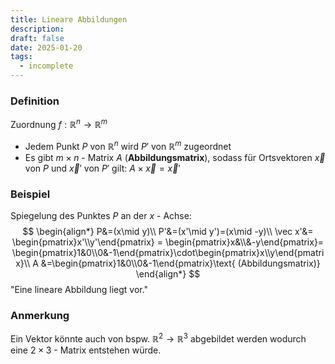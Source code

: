 ```yaml
---
title: Lineare Abbildungen
description:
draft: false
date: 2025-01-20
tags:
  - incomplete
---
```

### Definition
Zuordnung $f: \mathbb{R}^n\rightarrow\mathbb{R}^m$
- Jedem Punkt $P$ von $\mathbb{R}^n$ wird $P'$ von $\mathbb{R}^m$ zugeordnet
- Es gibt $m\times n$ - Matrix $A$ (**Abbildungsmatrix**), sodass für Ortsvektoren $\vec x$ von $P$ und $\vec x '$ von $P'$ gilt: $A\times \vec x = \vec x'$ 
### Beispiel
Spiegelung des Punktes $P$ an der $x$ - Achse:
$$
\begin{align*}
P&=(x\mid y)\\
P'&=(x'\mid y')=(x\mid -y)\\
\vec x'&= \begin{pmatrix}x'\\y'\end{pmatrix} = \begin{pmatrix}x&\\&-y\end{pmatrix}= \begin{pmatrix}1&0\\0&-1\end{pmatrix}\cdot\begin{pmatrix}x\\y\end{pmatrix}\\
 A &=\begin{pmatrix}1&0\\0&-1\end{pmatrix}\text{ (Abbildungsmatrix)}
\end{align*}
$$
"Eine lineare Abbildung liegt vor."
### Anmerkung
Ein Vektor könnte auch von bspw. $\mathbb{R}^2\rightarrow\mathbb{R}^3$ abgebildet werden wodurch eine $2\times 3$ - Matrix entstehen würde.